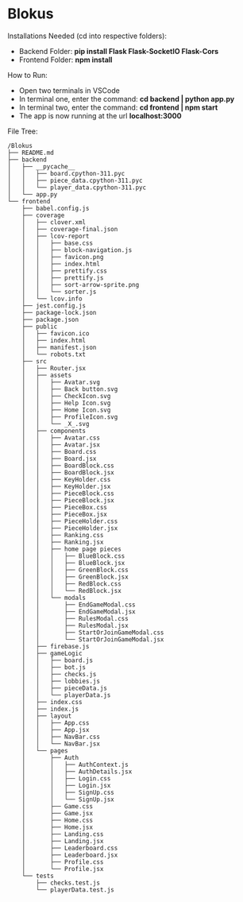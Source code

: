 # Blokus

Installations Needed (cd into respective folders):

- Backend Folder: <strong>pip install Flask Flask-SocketIO Flask-Cors</strong>
- Frontend Folder: <strong>npm install</strong>

How to Run:

- Open two terminals in VSCode
- In terminal one, enter the command: <strong>cd backend | python app.py</strong>
- In terminal two, enter the command: <strong>cd frontend | npm start</strong>
- The app is now running at the url <strong>localhost:3000</strong>

File Tree:

    /Blokus
    ├── README.md
    ├── backend
    │   ├── __pycache__
    │   │   ├── board.cpython-311.pyc
    │   │   ├── piece_data.cpython-311.pyc
    │   │   └── player_data.cpython-311.pyc
    │   └── app.py
    └── frontend
        ├── babel.config.js
        ├── coverage
        │   ├── clover.xml
        │   ├── coverage-final.json
        │   ├── lcov-report
        │   │   ├── base.css
        │   │   ├── block-navigation.js
        │   │   ├── favicon.png
        │   │   ├── index.html
        │   │   ├── prettify.css
        │   │   ├── prettify.js
        │   │   ├── sort-arrow-sprite.png
        │   │   └── sorter.js
        │   └── lcov.info
        ├── jest.config.js
        ├── package-lock.json
        ├── package.json
        ├── public
        │   ├── favicon.ico
        │   ├── index.html
        │   ├── manifest.json
        │   └── robots.txt
        ├── src
        │   ├── Router.jsx
        │   ├── assets
        │   │   ├── Avatar.svg
        │   │   ├── Back button.svg
        │   │   ├── CheckIcon.svg
        │   │   ├── Help Icon.svg
        │   │   ├── Home Icon.svg
        │   │   ├── ProfileIcon.svg
        │   │   └── _X_.svg
        │   ├── components
        │   │   ├── Avatar.css
        │   │   ├── Avatar.jsx
        │   │   ├── Board.css
        │   │   ├── Board.jsx
        │   │   ├── BoardBlock.css
        │   │   ├── BoardBlock.jsx
        │   │   ├── KeyHolder.css
        │   │   ├── KeyHolder.jsx
        │   │   ├── PieceBlock.css
        │   │   ├── PieceBlock.jsx
        │   │   ├── PieceBox.css
        │   │   ├── PieceBox.jsx
        │   │   ├── PieceHolder.css
        │   │   ├── PieceHolder.jsx
        │   │   ├── Ranking.css
        │   │   ├── Ranking.jsx
        │   │   ├── home page pieces
        │   │   │   ├── BlueBlock.css
        │   │   │   ├── BlueBlock.jsx
        │   │   │   ├── GreenBlock.css
        │   │   │   ├── GreenBlock.jsx
        │   │   │   ├── RedBlock.css
        │   │   │   └── RedBlock.jsx
        │   │   └── modals
        │   │       ├── EndGameModal.css
        │   │       ├── EndGameModal.jsx
        │   │       ├── RulesModal.css
        │   │       ├── RulesModal.jsx
        │   │       ├── StartOrJoinGameModal.css
        │   │       └── StartOrJoinGameModal.jsx
        │   ├── firebase.js
        │   ├── gameLogic
        │   │   ├── board.js
        │   │   ├── bot.js
        │   │   ├── checks.js
        │   │   ├── lobbies.js
        │   │   ├── pieceData.js
        │   │   └── playerData.js
        │   ├── index.css
        │   ├── index.js
        │   ├── layout
        │   │   ├── App.css
        │   │   ├── App.jsx
        │   │   ├── NavBar.css
        │   │   └── NavBar.jsx
        │   └── pages
        │       ├── Auth
        │       │   ├── AuthContext.js
        │       │   ├── AuthDetails.jsx
        │       │   ├── Login.css
        │       │   ├── Login.jsx
        │       │   ├── SignUp.css
        │       │   └── SignUp.jsx
        │       ├── Game.css
        │       ├── Game.jsx
        │       ├── Home.css
        │       ├── Home.jsx
        │       ├── Landing.css
        │       ├── Landing.jsx
        │       ├── Leaderboard.css
        │       ├── Leaderboard.jsx
        │       ├── Profile.css
        │       └── Profile.jsx
        └── tests
            ├── checks.test.js
            └── playerData.test.js
